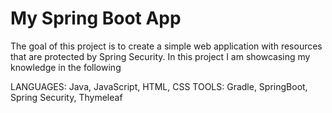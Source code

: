 # My Spring Boot App
The goal of this project is to create a simple web application with resources that are protected by Spring Security. In this project I am showcasing my knowledge in the following

 LANGUAGES: Java, JavaScript, HTML, CSS
 TOOLS: Gradle, SpringBoot, Spring Security, Thymeleaf
